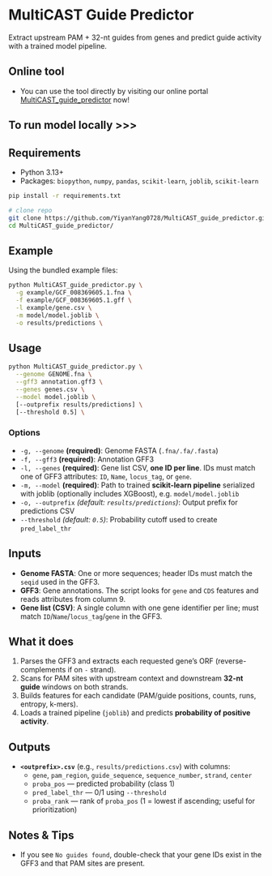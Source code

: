 # MultiCAST Guide Predictor

Extract upstream PAM + 32-nt guides from genes and predict guide activity with a trained model pipeline.

## Online tool
- You can use the tool directly by visiting our online portal [MultiCAST_guide_predictor](https://multicastguidepredictor-v1.streamlit.app/) now!


## To run model locally >>>
## Requirements

- Python 3.13+
- Packages: `biopython`, `numpy`, `pandas`, `scikit-learn`, `joblib`, `scikit-learn`

```bash
pip install -r requirements.txt
```

```bash
# clone repo
git clone https://github.com/YiyanYang0728/MultiCAST_guide_predictor.git
cd MultiCAST_guide_predictor/
```

## Example

Using the bundled example files:

```bash
python MultiCAST_guide_predictor.py \
  -g example/GCF_008369605.1.fna \
  -f example/GCF_008369605.1.gff \
  -l example/gene.csv \
  -m model/model.joblib \
  -o results/predictions \
```

## Usage

```bash
python MultiCAST_guide_predictor.py \
  --genome GENOME.fna \
  --gff3 annotation.gff3 \
  --genes genes.csv \
  --model model.joblib \
  [--outprefix results/predictions] \
  [--threshold 0.5] \
```

### Options

- `-g, --genome` **(required)**: Genome FASTA (`.fna/.fa/.fasta`)
- `-f, --gff3` **(required)**: Annotation GFF3
- `-l, --genes` **(required)**: Gene list CSV, **one ID per line**. IDs must match one of GFF3 attributes: `ID`, `Name`, `locus_tag`, or `gene`.
- `-m, --model` **(required)**: Path to trained **scikit-learn pipeline** serialized with joblib (optionally includes XGBoost), e.g. `model/model.joblib`
- `-o, --outprefix` *(default: `results/predictions`)*: Output prefix for predictions CSV
- `--threshold` *(default: `0.5`)*: Probability cutoff used to create `pred_label_thr`

## Inputs

- **Genome FASTA**: One or more sequences; header IDs must match the `seqid` used in the GFF3.
- **GFF3**: Gene annotations. The script looks for `gene` and `CDS` features and reads attributes from column 9.
- **Gene list (CSV)**: A single column with one gene identifier per line; must match `ID`/`Name`/`locus_tag`/`gene` in the GFF3.

## What it does

1. Parses the GFF3 and extracts each requested gene’s ORF (reverse-complements if on `-` strand).
2. Scans for PAM sites with upstream context and downstream **32-nt guide** windows on both strands.
3. Builds features for each candidate (PAM/guide positions, counts, runs, entropy, k-mers).
4. Loads a trained pipeline (`joblib`) and predicts **probability of positive activity**.

## Outputs

- **`<outprefix>.csv`** (e.g., `results/predictions.csv`) with columns:
  - `gene`, `pam_region`, `guide_sequence`, `sequence_number`, `strand`, `center`
  - `proba_pos` — predicted probability (class 1)
  - `pred_label_thr` — 0/1 using `--threshold`
  - `proba_rank` — rank of `proba_pos` (1 = lowest if ascending; useful for prioritization)

## Notes & Tips

- If you see `No guides found`, double-check that your gene IDs exist in the GFF3 and that PAM sites are present.

